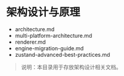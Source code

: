 # 架构设计与原理

- architecture.md
- multi-platform-architecture.md
- renderer.md
- engine-migration-guide.md
- zustand-advanced-best-practices.md

> 说明：本目录用于存放架构设计相关文档。
